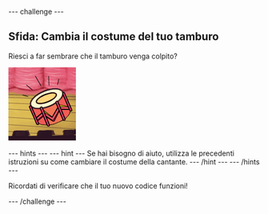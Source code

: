 \--- challenge \---

## Sfida: Cambia il costume del tuo tamburo

Riesci a far sembrare che il tamburo venga colpito?

![screenshot](images/band-drum-final.png)

\--- hints \--- \--- hint \--- Se hai bisogno di aiuto, utilizza le precedenti istruzioni su come cambiare il costume della cantante. \--- /hint \--- \--- /hints \---

Ricordati di verificare che il tuo nuovo codice funzioni!

\--- /challenge \---